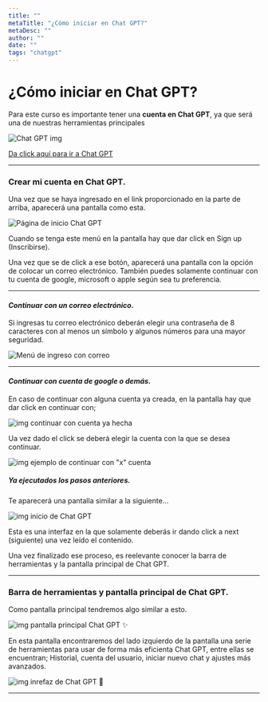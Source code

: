 ```yaml
---
title: ""
metaTitle: "¿Cómo iniciar en Chat GPT?"
metaDesc: ""	
author: ""	
date: ""	
tags: "chatgpt"
---
```

# ¿Cómo iniciar en Chat GPT?

 Para este curso es importante tener una **cuenta en Chat GPT**, ya que será una de nuestras herramientas principales

![Chat GPT img](./ima/ChatGPT1.png)

[Da click aquí para ir a Chat GPT](https://chat.openai.com/auth/login)

---
### Crear mi cuenta en Chat GPT.

Una vez que se haya ingresado en el link proporcionado en la parte de arriba, aparecerá una pantalla como esta.

![Página de inicio Chat GPT](./ima/registrochatgpt.png)

Cuando se tenga este menú en la pantalla hay que dar click en Sign up (Inscribirse).

Una vez que se de click a ese botón, aparecerá una pantalla con la opción de colocar un correo electrónico. 
También puedes solamente continuar con tu cuenta de google, microsoft o apple según sea tu preferencia.

---

#### _Continuar con un correo electrónico._

Si ingresas tu correo electrónico deberán elegir una contraseña de 8 caracteres con al menos un símbolo y algunos números para una mayor seguridad.

![Menú de ingreso con correo](./ima/withmail.png)

---

#### _Continuar con cuenta de google o demás._

En caso de continuar con alguna cuenta ya creada, en la pantalla hay que dar click en continuar con;

![img continuar con cuenta ya hecha](./ima/accountchatgpt.png)

Ua vez dado el click se deberá elegir la cuenta con la que se desea continuar.

![img ejemplo de continuar con "x" cuenta](./ima/continuarcon.png)

##### Ya ejecutados los pasos anteriores.
Te aparecerá una pantalla similar a la siguiente...

![img inicio de Chat GPT](./ima/iniciopagchat.png)

Esta es una interfaz en la que solamente deberás ir dando click a next (siguiente) una vez leído el contenido.

Una vez finalizado ese proceso, es reelevante conocer la barra de herramientas y la pantalla principal de Chat GPT.

---

### Barra de herramientas y pantalla principal de Chat GPT.

Como pantalla principal tendremos algo similar a esto.

![img pantalla principal Chat GPT ✨](./ima/piniciogpt.png)

En esta pantalla encontraremos del lado izquierdo de la pantalla una serie de herramientas para usar de forma más eficienta Chat GPT, entre ellas se encuentran; Historial, cuenta del usuario, iniciar nuevo chat y ajustes más avanzados. 

![img inrefaz de Chat GPT 💭](./ima/interfazdechatgpt.png)

---